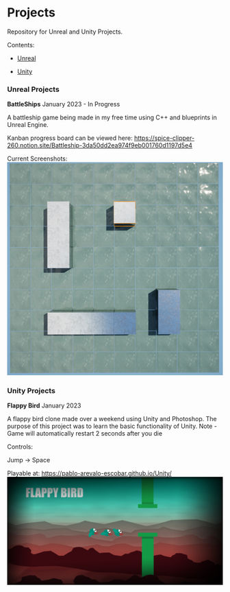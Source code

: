 # Projects
Repository for Unreal and Unity Projects.

Contents:

- [Unreal](#unreal-projects)

- [Unity](#unity-projects)

### Unreal Projects

**BattleShips** January 2023 - In Progress

A battleship game being made in my free time using C++ and blueprints in Unreal Engine.

Kanban progress board can be viewed here:
https://spice-clipper-260.notion.site/Battleship-3da50dd2ea974f9eb001760d1197d5e4


Current Screenshots:
![](Unreal/ScreenshotBoard.png)

### Unity Projects

**Flappy Bird** January 2023

A flappy bird clone made over a weekend using Unity and Photoshop.
The purpose of this project was to learn the basic functionality of Unity.
Note - Game will automatically restart 2 seconds after you die

Controls:

Jump -> Space


Playable at: https://pablo-arevalo-escobar.github.io/Unity/
![](Flappy-Bird/FlappyBirdTheme.png)


